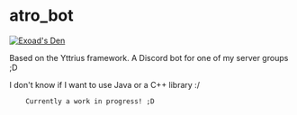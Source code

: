 # atro_bot
[![Exoad's Den](https://img.shields.io/discord/792194075599568926?style=for-the-badge)](https://discord.gg/akrWKWeN)

Based on the Yttrius framework. A Discord bot for one of my server groups ;D

I don't know if I want to use Java or a C++ library :/

        Currently a work in progress! ;D
